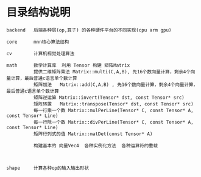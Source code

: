 # 目录结构说明

 
    backend   后端各种层(op,算子) 的各种硬件平台的不同实现(cpu arm gpu)

    core      mnn核心算法结构

    cv        计算机视觉处理算法

    math      数学计算库  利用 Tensor 构建 矩阵Matrix
              提供二维矩阵乘法 Matrix::multi(C,A,B), 先16个数向量计算，剩余4个向量计算，最后普通c语言单个数计算
              矩阵加法   Matrix::add(C,A,B) , 先16个数向量计算，剩余4个向量计算，最后普通c语言单个数计算
              矩阵逆运算 Matrix::invert(Tensor* dst, const Tensor* src) 
              矩阵转置   Matrix::transpose(Tensor* dst, const Tensor* src)
              每一行乘一个数 Matrix::mulPerLine(Tensor* C, const Tensor* A, const Tensor* Line)
              每一行除一个数 Matrix::divPerLine(Tensor* C, const Tensor* A, const Tensor* Line)
              矩阵行列式的值 Matrix::matDet(const Tensor* A)
              
              构建基本的 向量Vec4  各种实例化方法  各种运算符的重载 
              
              
              
    shape     计算各种op的输入输出形状
